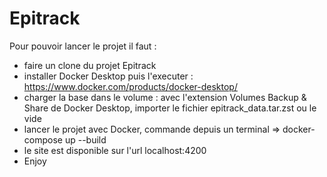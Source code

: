 # Epitrack
Pour pouvoir lancer le projet il faut :
- faire un clone du projet Epitrack
- installer Docker Desktop puis l'executer : https://www.docker.com/products/docker-desktop/
- charger la base dans le volume : avec l'extension Volumes Backup & Share de Docker Desktop, importer le fichier epitrack_data.tar.zst ou le vide
- lancer le projet avec Docker, commande depuis un terminal => docker-compose up --build
- le site est disponible sur l'url localhost:4200
- Enjoy
